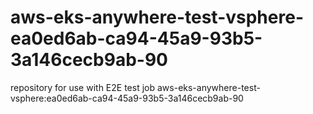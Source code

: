 # aws-eks-anywhere-test-vsphere-ea0ed6ab-ca94-45a9-93b5-3a146cecb9ab-90
repository for use with E2E test job aws-eks-anywhere-test-vsphere:ea0ed6ab-ca94-45a9-93b5-3a146cecb9ab-90
